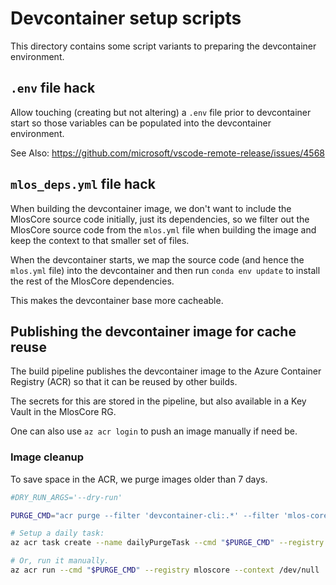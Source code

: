 # Devcontainer setup scripts

This directory contains some script variants to preparing the devcontainer environment.

## `.env` file hack

Allow touching (creating but not altering) a `.env` file prior to devcontainer start so those variables can be populated into the devcontainer environment.

See Also: <https://github.com/microsoft/vscode-remote-release/issues/4568>

## `mlos_deps.yml` file hack

When building the devcontainer image, we don't want to include the MlosCore source code initially, just its dependencies, so we filter out the MlosCore source code from the `mlos.yml` file when building the image and keep the context to that smaller set of files.

When the devcontainer starts, we map the source code (and hence the `mlos.yml` file) into the devcontainer and then run `conda env update` to install the rest of the MlosCore dependencies.

This makes the devcontainer base more cacheable.

## Publishing the devcontainer image for cache reuse

The build pipeline publishes the devcontainer image to the Azure Container Registry (ACR) so that it can be reused by other builds.

The secrets for this are stored in the pipeline, but also available in a Key Vault in the MlosCore RG.

One can also use `az acr login` to push an image manually if need be.

### Image cleanup

To save space in the ACR, we purge images older than 7 days.

```sh
#DRY_RUN_ARGS='--dry-run'

PURGE_CMD="acr purge --filter 'devcontainer-cli:.*' --filter 'mlos-core-devcontainer:.*' --untagged --ago 7d $DRY_RUN_ARGS"

# Setup a daily task:
az acr task create --name dailyPurgeTask --cmd "$PURGE_CMD" --registry mloscore --schedule "0 1 * * *" --context /dev/null

# Or, run it manually.
az acr run --cmd "$PURGE_CMD" --registry mloscore --context /dev/null
```

